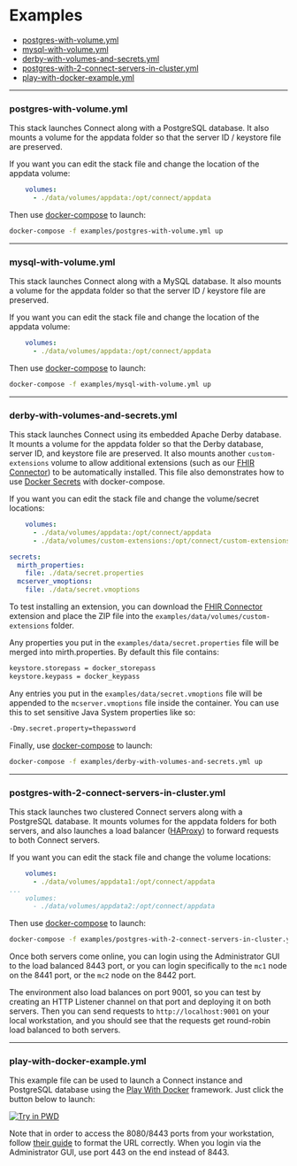 # Examples

* [postgres-with-volume.yml](#postgres-with-volume.yml)
* [mysql-with-volume.yml](#mysql-with-volume.yml)
* [derby-with-volumes-and-secrets.yml](#derby-with-volumes-and-secrets.yml)
* [postgres-with-2-connect-servers-in-cluster.yml](#postgres-with-2-connect-servers-in-cluster.yml)
* [play-with-docker-example.yml](#play-with-docker-example.yml)

------------

<a name="postgres-with-volume.yml"></a>
### postgres-with-volume.yml

This stack launches Connect along with a PostgreSQL database. It also mounts a volume for the appdata folder so that the server ID / keystore file are preserved.

If you want you can edit the stack file and change the location of the appdata volume:

```yaml
    volumes:
      - ./data/volumes/appdata:/opt/connect/appdata
```

Then use [docker-compose](https://docs.docker.com/compose/) to launch:

```bash
docker-compose -f examples/postgres-with-volume.yml up
```

------------

<a name="mysql-with-volume.yml"></a>
### mysql-with-volume.yml

This stack launches Connect along with a MySQL database. It also mounts a volume for the appdata folder so that the server ID / keystore file are preserved.

If you want you can edit the stack file and change the location of the appdata volume:

```yaml
    volumes:
      - ./data/volumes/appdata:/opt/connect/appdata
```

Then use [docker-compose](https://docs.docker.com/compose/) to launch:

```bash
docker-compose -f examples/mysql-with-volume.yml up
```

------------

<a name="derby-with-volumes-and-secrets.yml"></a>
### derby-with-volumes-and-secrets.yml

This stack launches Connect using its embedded Apache Derby database. It mounts a volume for the appdata folder so that the Derby database, server ID, and keystore file are preserved. It also mounts another `custom-extensions` volume to allow additional extensions (such as our [FHIR Connector](https://www.mirthcorp.com/community/wiki/pages/viewpage.action?pageId=36504815)) to be automatically installed. This file also demonstrates how to use [Docker Secrets](https://docs.docker.com/engine/swarm/secrets/) with docker-compose.

If you want you can edit the stack file and change the volume/secret locations:

```yaml
    volumes:
      - ./data/volumes/appdata:/opt/connect/appdata
      - ./data/volumes/custom-extensions:/opt/connect/custom-extensions
```

```yaml
secrets:
  mirth_properties:
    file: ./data/secret.properties
  mcserver_vmoptions:
    file: ./data/secret.vmoptions
```

To test installing an extension, you can download the [FHIR Connector](https://www.mirthcorp.com/community/wiki/pages/viewpage.action?pageId=36504815) extension and place the ZIP file into the `examples/data/volumes/custom-extensions` folder.

Any properties you put in the `examples/data/secret.properties` file will be merged into mirth.properties. By default this file contains:

```bash
keystore.storepass = docker_storepass
keystore.keypass = docker_keypass
```

Any entries you put in the `examples/data/secret.vmoptions` file will be appended to the `mcserver.vmoptions` file inside the container. You can use this to set sensitive Java System properties like so:

```bash
-Dmy.secret.property=thepassword
```

Finally, use [docker-compose](https://docs.docker.com/compose/) to launch:

```bash
docker-compose -f examples/derby-with-volumes-and-secrets.yml up
```

------------

<a name="postgres-with-2-connect-servers-in-cluster.yml"></a>
### postgres-with-2-connect-servers-in-cluster.yml

This stack launches two clustered Connect servers along with a PostgreSQL database. It mounts volumes for the appdata folders for both servers, and also launches a load balancer ([HAProxy](https://hub.docker.com/_/haproxy)) to forward requests to both Connect servers.

If you want you can edit the stack file and change the volume locations:

```yaml
    volumes:
      - ./data/volumes/appdata1:/opt/connect/appdata
...
    volumes:
      - ./data/volumes/appdata2:/opt/connect/appdata
```

Then use [docker-compose](https://docs.docker.com/compose/) to launch:

```bash
docker-compose -f examples/postgres-with-2-connect-servers-in-cluster.yml up
```

Once both servers come online, you can login using the Administrator GUI to the load balanced 8443 port, or you can login specifically to the `mc1` node on the 8441 port, or the `mc2` node on the 8442 port.

The environment also load balances on port 9001, so you can test by creating an HTTP Listener channel on that port and deploying it on both servers. Then you can send requests to `http://localhost:9001` on your local workstation, and you should see that the requests get round-robin load balanced to both servers.

------------

<a name="play-with-docker-example.yml"></a>
### play-with-docker-example.yml

This example file can be used to launch a Connect instance and PostgreSQL database using the [Play With Docker](https://github.com/play-with-docker/play-with-docker) framework. Just click the button below to launch:

[![Try in PWD](https://raw.githubusercontent.com/play-with-docker/stacks/master/assets/images/button.png)](http://play-with-docker.com/?stack=https://raw.githubusercontent.com/nextgenhealthcare/connect-docker/master/examples/play-with-docker-example.yml)

Note that in order to access the 8080/8443 ports from your workstation, follow [their guide](https://github.com/play-with-docker/play-with-docker#how-can-i-connect-to-a-published-port-from-the-outside-world) to format the URL correctly. When you login via the Administrator GUI, use port 443 on the end instead of 8443.
